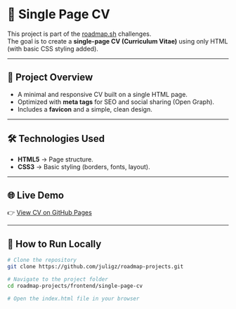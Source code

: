 # 📄 Single Page CV

This project is part of the [roadmap.sh](https://roadmap.sh/) challenges.  
The goal is to create a **single-page CV (Curriculum Vitae)** using only HTML (with basic CSS styling added).  

---

## 🚀 Project Overview

- A minimal and responsive CV built on a single HTML page.  
- Optimized with **meta tags** for SEO and social sharing (Open Graph).  
- Includes a **favicon** and a simple, clean design.  

---

## 🛠 Technologies Used

- **HTML5** → Page structure.  
- **CSS3** → Basic styling (borders, fonts, layout).  

---

## 🌐 Live Demo

👉 [View CV on GitHub Pages](https://juligz.github.io/roadmap-projects/frontend/single-page-cv/)  

---

## 📌 How to Run Locally

```bash
# Clone the repository
git clone https://github.com/juligz/roadmap-projects.git

# Navigate to the project folder
cd roadmap-projects/frontend/single-page-cv

# Open the index.html file in your browser
